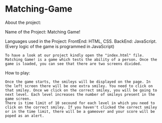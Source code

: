 # Matching-Game
About the project:

Name of the Project: Matching Game!

Languages used in the Project:
   FrontEnd: HTML, CSS.
   BackEnd: JavaScript.(Every logic of the game is programmed in JavaScript)

	To have a look at our project kindly open the "index.html" file. Matching Game! is a game which tests the ability of a person. Once the game is loaded, you can see that there are two screens divided.  

How to play:

	Once the game starts, the smileys will be displayed on the page. In the left screen there will be one extra smiley. You need to click on that smiley. Once we click on the correct smiley, you will be going to next level. Each level increases the number of smileys present in the game screen.
	There is time limit of 10 secound for each level in which you need to click on the correct smiley. If you haven't clicked the correct smiley or in the time limit, there will be a gameover and your score will be poped as an alert.
